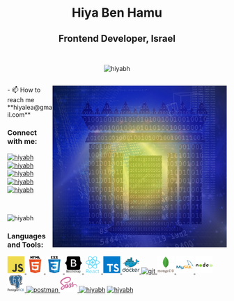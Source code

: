 <h1 align="center">Hiya Ben Hamu</h1>
<h2 align="center">Frontend Developer, Israel </h2>
<br />
<p align="center"> <img width="250" src="https://komarev.com/ghpvc/?username=hiyabh&label=Profile%20views&color=green&style=flat&label=אנשים+כבר+קפצו+לבקר+כאן" alt="hiyabh" /> </p>
</a> </p>
<br />

<img align="right" alt="Coding" width="400" src="/code.png">
- 📫 How to reach me **hiyalea@gmail.com**

<br />

<h3 align="left">Connect with me:</h3>
<p align="left">
<a href="https://www.linkedin.com/in/hiya/" target="blank"><img align="center" src="https://raw.githubusercontent.com/rahuldkjain/github-profile-readme-generator/master/src/images/icons/Social/linked-in-alt.svg" alt="hiyabh" height="30" width="30" /></a>
<a href="https://www.facebook.com/hiyalea" target="blank"><img align="center" src="https://drive.google.com/uc?export=view&id=18cGpKh7N0dzWzxNZZChTE2xZ2SjB1Qzv" alt="hiyabh" height="40" width="40" /></a>
<a href="https://wa.me/972508858932" target="blank"><img align="center" src="https://drive.google.com/uc?export=view&id=1o34Ig1RmdZNnLytHosS83JZ44b7vb6Na" alt="hiyabh" height="40" width="40" /></a>
<a href="https://he.quora.com/profile/%D7%97%D7%99%D7%99%D7%90-%D7%91%D7%9F-%D7%97%D7%9E%D7%95" target="blank"><img align="center" src="https://drive.google.com/uc?export=view&id=1dzSYagI1RBOiEvQVWb-cxIVb7BlBzWK2" alt="hiyabh" height="40" width="40" /></a>
<a href="https://open.spotify.com/show/2kElQz5LftxWcwNWai5Su8?si=U8Q75P8FSqKCPFKNbeoVvw" target="blank"><img align="center" src="https://drive.google.com/uc?export=view&id=1Vjrz81jxk5vOX-SKptZphcmLQQpCZ_ab" alt="hiyabh" height="40" width="40" /></a>
</p>
<br />
<br />

<img  src="https://github-readme-stats.vercel.app/api/top-langs?username=hiyabh&show_icons=true&locale=en&layout=compact" alt="hiyabh" />





<br />
<h3 align="left">Languages and Tools:</h3>
</p>
<p align="left">
        <a
          href="https://developer.mozilla.org/en-US/docs/Web/JavaScript"
          target="_blank"
          rel="noreferrer"
        >
          <img
            src="https://raw.githubusercontent.com/devicons/devicon/master/icons/javascript/javascript-original.svg"
            alt="javascript"
            width="40"
            height="40"
          />
        </a>
        <a href="https://www.w3.org/html/" target="_blank" rel="noreferrer">
          <img
            src="https://raw.githubusercontent.com/devicons/devicon/master/icons/html5/html5-original-wordmark.svg"
            alt="html5"
            width="40"
            height="40"
          />
        </a>
        <a
          href="https://www.w3schools.com/css/"
          target="_blank"
          rel="noreferrer"
        >
          <img
            src="https://raw.githubusercontent.com/devicons/devicon/master/icons/css3/css3-original-wordmark.svg"
            alt="css3"
            width="40"
            height="40"
          />
        </a>
        <a href="https://getbootstrap.com" target="_blank" rel="noreferrer">
          <img
            src="https://raw.githubusercontent.com/devicons/devicon/master/icons/bootstrap/bootstrap-plain-wordmark.svg"
            alt="bootstrap"
            width="40"
            height="40"
          />
        </a>
        <a href="https://reactjs.org/" target="_blank" rel="noreferrer">
          <img
            src="https://raw.githubusercontent.com/devicons/devicon/master/icons/react/react-original-wordmark.svg"
            alt="react"
            width="40"
            height="40"
          />
        </a>
        <a
          href="https://www.typescriptlang.org/"
          target="_blank"
          rel="noreferrer"
        >
          <img
            src="https://raw.githubusercontent.com/devicons/devicon/master/icons/typescript/typescript-original.svg"
            alt="typescript"
            width="40"
            height="40"
          />
        </a>
        <a href="https://www.docker.com/" target="_blank" rel="noreferrer">
          <img
            src="https://raw.githubusercontent.com/devicons/devicon/master/icons/docker/docker-original-wordmark.svg"
            alt="docker"
            width="40"
            height="40"
          />
        </a>
        <a href="https://git-scm.com/" target="_blank" rel="noreferrer">
          <img
            src="https://www.vectorlogo.zone/logos/git-scm/git-scm-icon.svg"
            alt="git"
            width="40"
            height="40"
          />
        </a>
        <a href="https://www.mongodb.com/" target="_blank" rel="noreferrer">
          <img
            src="https://raw.githubusercontent.com/devicons/devicon/master/icons/mongodb/mongodb-original-wordmark.svg"
            alt="mongodb"
            width="40"
            height="40"
          />
        </a>
        <a href="https://www.mysql.com/" target="_blank" rel="noreferrer">
          <img
            src="https://raw.githubusercontent.com/devicons/devicon/master/icons/mysql/mysql-original-wordmark.svg"
            alt="mysql"
            width="40"
            height="40"
          />
        </a>
        <a href="https://nodejs.org" target="_blank" rel="noreferrer">
          <img
            src="https://raw.githubusercontent.com/devicons/devicon/master/icons/nodejs/nodejs-original-wordmark.svg"
            alt="nodejs"
            width="40"
            height="40"
          />
        </a>
        <a href="https://www.postgresql.org" target="_blank" rel="noreferrer">
          <img
            src="https://raw.githubusercontent.com/devicons/devicon/master/icons/postgresql/postgresql-original-wordmark.svg"
            alt="postgresql"
            width="40"
            height="40"
          />
        </a>
        <a href="https://postman.com" target="_blank" rel="noreferrer">
          <img
            src="https://www.vectorlogo.zone/logos/getpostman/getpostman-icon.svg"
            alt="postman"
            width="40"
            height="40"
          />
        </a>
        <a href="https://sass-lang.com" target="_blank" rel="noreferrer">
          <img
            src="https://raw.githubusercontent.com/devicons/devicon/master/icons/sass/sass-original.svg"
            alt="sass"
            width="40"
            height="40"
          />
        </a>
        <a href="https://chat.openai.com/" target="blank"><img src="https://drive.google.com/uc?export=view&id=12VWCiP2rPiT1QozRBxGL-nSwWwcCIP1a" alt="hiyabh" height="40" width="75" /></a>
         <a href="https://github.com/Significant-Gravitas/Auto-GPT" target="blank"><img src="https://drive.google.com/uc?export=view&id=1Fw2RYm7btdbBVny_1cVnCzyAuZydGs3F" alt="hiyabh" height="40" width="90" /></a>
     
